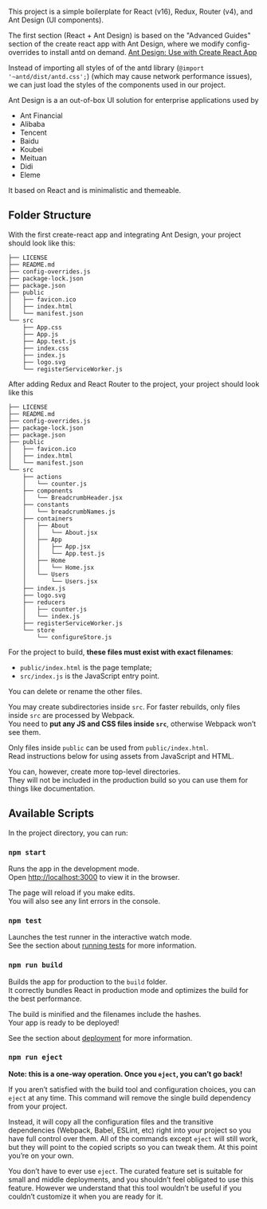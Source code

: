 This project is a simple boilerplate for React (v16), Redux, Router (v4), and Ant Design (UI components).

The first section (React + Ant Design) is based on the "Advanced Guides" section of the create react app with Ant Design, where we modify config-overrides to install antd on demand.
[Ant Design: Use with Create React App](https://ant.design/docs/react/use-with-create-react-app)

Instead of importing all styles of of the antd library (`@import '~antd/dist/antd.css';`) (which may cause network performance issues), we can just load the styles of the components used in our project.

Ant Design is a an out-of-box UI solution for enterprise applications used by 
* Ant Financial
* Alibaba
* Tencent
* Baidu
* Koubei
* Meituan
* Didi
* Eleme

It based on React and is minimalistic and themeable.


## Folder Structure

With the first create-react app and integrating Ant Design, your project should look like this:

```
├── LICENSE
├── README.md
├── config-overrides.js
├── package-lock.json
├── package.json
├── public
│   ├── favicon.ico
│   ├── index.html
│   └── manifest.json
└── src
    ├── App.css
    ├── App.js
    ├── App.test.js
    ├── index.css
    ├── index.js
    ├── logo.svg
    └── registerServiceWorker.js
```

After adding Redux and React Router to the project, your project should look like this


````
├── LICENSE
├── README.md
├── config-overrides.js
├── package-lock.json
├── package.json
├── public
│   ├── favicon.ico
│   ├── index.html
│   └── manifest.json
└── src
    ├── actions
    │   └── counter.js
    ├── components
    │   └── BreadcrumbHeader.jsx
    ├── constants
    │   └── breadcrumbNames.js
    ├── containers
    │   ├── About
    │   │   └── About.jsx
    │   ├── App
    │   │   ├── App.jsx
    │   │   └── App.test.js
    │   ├── Home
    │   │   └── Home.jsx
    │   └── Users
    │       └── Users.jsx
    ├── index.js
    ├── logo.svg
    ├── reducers
    │   ├── counter.js
    │   └── index.js
    ├── registerServiceWorker.js
    └── store
        └── configureStore.js

````

For the project to build, **these files must exist with exact filenames**:

* `public/index.html` is the page template;
* `src/index.js` is the JavaScript entry point.

You can delete or rename the other files.

You may create subdirectories inside `src`. For faster rebuilds, only files inside `src` are processed by Webpack.<br>
You need to **put any JS and CSS files inside `src`**, otherwise Webpack won’t see them.

Only files inside `public` can be used from `public/index.html`.<br>
Read instructions below for using assets from JavaScript and HTML.

You can, however, create more top-level directories.<br>
They will not be included in the production build so you can use them for things like documentation.

## Available Scripts

In the project directory, you can run:

### `npm start`

Runs the app in the development mode.<br>
Open [http://localhost:3000](http://localhost:3000) to view it in the browser.

The page will reload if you make edits.<br>
You will also see any lint errors in the console.

### `npm test`

Launches the test runner in the interactive watch mode.<br>
See the section about [running tests](#running-tests) for more information.

### `npm run build`

Builds the app for production to the `build` folder.<br>
It correctly bundles React in production mode and optimizes the build for the best performance.

The build is minified and the filenames include the hashes.<br>
Your app is ready to be deployed!

See the section about [deployment](#deployment) for more information.

### `npm run eject`

**Note: this is a one-way operation. Once you `eject`, you can’t go back!**

If you aren’t satisfied with the build tool and configuration choices, you can `eject` at any time. This command will remove the single build dependency from your project.

Instead, it will copy all the configuration files and the transitive dependencies (Webpack, Babel, ESLint, etc) right into your project so you have full control over them. All of the commands except `eject` will still work, but they will point to the copied scripts so you can tweak them. At this point you’re on your own.

You don’t have to ever use `eject`. The curated feature set is suitable for small and middle deployments, and you shouldn’t feel obligated to use this feature. However we understand that this tool wouldn’t be useful if you couldn’t customize it when you are ready for it.